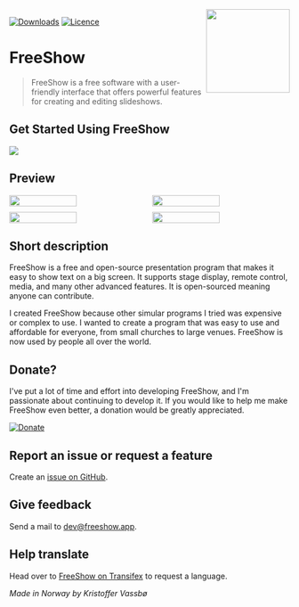 <img align="right" width="150" height="150" src="https://github.com/vassbo/freeshow/assets/17619496/ddcdb667-db87-4844-b102-c928ac15f074">

[![Downloads](https://img.shields.io/github/downloads/vassbo/freeshow/total)](https://github.com/vassbo/freeshow/releases)
[![Licence](https://img.shields.io/badge/licence-GPL-blue.svg)](https://github.com/vassbo/freeshow/blob/main/LICENSE)

# FreeShow

> FreeShow is a free software with a user-friendly interface that offers powerful features for creating and editing slideshows.

## Get Started Using FreeShow

[![](https://markdown-videos.vercel.app/youtube/9_1lUNcrU1w)](https://youtu.be/9_1lUNcrU1w)

## Preview

<div style="display: flex;gap: 10px;">
    <img style="width: 49%;" src="https://github.com/vassbo/freeshow/assets/17619496/e74ed3c3-75ee-44a0-a3ee-1f8155c83220">
    <img style="width: 49%;" src="https://github.com/vassbo/freeshow/assets/17619496/5b23c324-e21b-4a39-ad19-83bd91bb7b40">
</div>
<div style="display: flex;gap: 10px;margin-top: 10px;">
    <img style="width: 49%;" src="https://github.com/vassbo/freeshow/assets/17619496/f6281d2a-fec9-41ae-baa3-cbdcced051ec">
    <img style="width: 49%;" src="https://github.com/vassbo/freeshow/assets/17619496/9c315a85-6abb-4511-af94-3b276fff1f96">
</div>

## Short description

FreeShow is a free and open-source presentation program that makes it easy to show text on a big screen. It supports stage display, remote control, media, and many other advanced features. It is open-sourced meaning anyone can contribute.

I created FreeShow because other simular programs I tried was expensive or complex to use. I wanted to create a program that was easy to use and affordable for everyone, from small churches to large venues. FreeShow is now used by people all over the world.

## Donate?

I've put a lot of time and effort into developing FreeShow, and I'm passionate about continuing to develop it. If you would like to help me make FreeShow even better, a donation would be greatly appreciated.

[![Donate](https://www.paypalobjects.com/en_US/i/btn/btn_donate_LG.gif)](https://www.paypal.com/donate/?hosted_button_id=Y9PJC9TN4528A)

## Report an issue or request a feature

Create an [issue on GitHub](https://github.com/vassbo/freeshow/issues).

## Give feedback

Send a mail to [dev@freeshow.app](mailto:dev@freeshow.app).

## Help translate

Head over to [FreeShow on Transifex](https://app.transifex.com/nettbiter/freeshow/) to request a language.

_Made in Norway by Kristoffer Vassbø_
